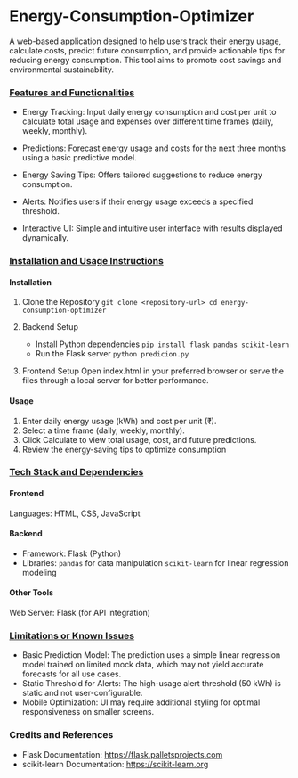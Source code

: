 # Energy-Consumption-Optimizer
A web-based application designed to help users track their energy usage, calculate costs, predict future consumption, and provide actionable tips for reducing energy consumption. This tool aims to promote cost savings and environmental sustainability.

### <ins> Features and Functionalities </ins>
- Energy Tracking: Input daily energy consumption and cost per unit to calculate total usage and expenses over different time frames (daily, weekly, monthly).
* Predictions: Forecast energy usage and costs for the next three months using a basic predictive model.
+ Energy Saving Tips: Offers tailored suggestions to reduce energy consumption.
- Alerts: Notifies users if their energy usage exceeds a specified threshold.
* Interactive UI: Simple and intuitive user interface with results displayed dynamically.

### <ins> Installation and Usage Instructions </ins>
#### Installation 
1. Clone the Repository
   `git clone <repository-url>
   cd energy-consumption-optimizer`
   
2. Backend Setup
   - Install Python dependencies
     `pip install flask pandas scikit-learn`
   - Run the Flask server
     `python predicion.py`
     
3. Frontend Setup
   Open index.html in your preferred browser or serve the files through a local server for better performance.

#### Usage
1. Enter daily energy usage (kWh) and cost per unit (₹).
2. Select a time frame (daily, weekly, monthly).
3. Click Calculate to view total usage, cost, and future predictions.
4. Review the energy-saving tips to optimize consumption

### <ins> Tech Stack and Dependencies </ins>
#### Frontend 
Languages: HTML, CSS, JavaScript

#### Backend 
- Framework: Flask (Python)
- Libraries:
`pandas` for data manipulation
`scikit-learn` for linear regression modeling

#### Other Tools
Web Server: Flask (for API integration)

### <ins> Limitations or Known Issues </ins>
- Basic Prediction Model: The prediction uses a simple linear regression model trained on limited mock data, which may not yield accurate forecasts for all use cases.
- Static Threshold for Alerts: The high-usage alert threshold (50 kWh) is static and not user-configurable.
- Mobile Optimization: UI may require additional styling for optimal responsiveness on smaller screens.

### Credits and References 
- Flask Documentation: https://flask.palletsprojects.com
- scikit-learn Documentation: https://scikit-learn.org



